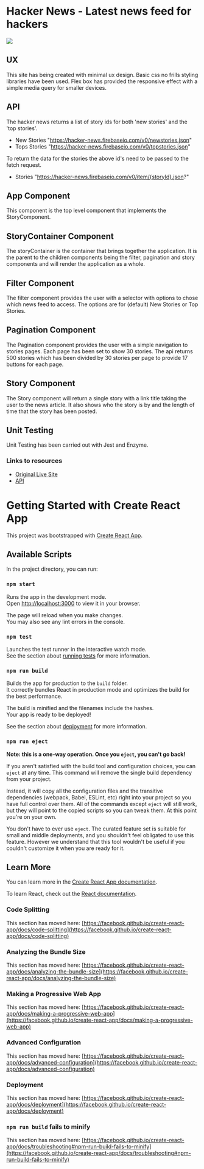 # Hacker News - Latest news feed for hackers

<img class="text-center" src="https://jacqueline-uploads.s3.eu-west-1.amazonaws.com/hacker-news-image.jpg"/>

## UX

This site has being created with minimal ux design. Basic css no frills styling libraries have been used. Flex box has provided the responsive effect with a simple media query for smaller devices.

## API

The hacker news returns a list of story ids for both 'new stories' and the 'top stories'.

- New Stories "https://hacker-news.firebaseio.com/v0/newstories.json"
- Tops Stories "https://hacker-news.firebaseio.com/v0/topstories.json"

To return the data for the stories the above id's need to be passed to the fetch request.

- Stories "https://hacker-news.firebaseio.com/v0/item/{storyId}.json?"

## App Component

This component is the top level component that implements the StoryComponent.

## StoryContainer Component

The storyContainer is the container that brings together the application. It is the parent to the children components being the filter, pagination and story components and will render the application as a whole.

## Filter Component

The filter component provides the user with a selector with options to chose which news feed to access. The options are for (default) New Stories or Top Stories.

## Pagination Component

The Pagination component provides the user with a simple navigation to stories pages. Each page has been set to show 30 stories. The api returns 500 stories which has been divided by 30 stories per page to provide 17 buttons for each page.

## Story Component

The Story component will return a single story with a link title taking the user to the news article. It also shows who the story is by and the length of time that the story has been posted.

## Unit Testing

Unit Testing has been carried out with Jest and Enzyme.

### Links to resources

- [Original Live Site](https://news.ycombinator.com/)
- [API](https://github.com/HackerNews/API)

# Getting Started with Create React App

This project was bootstrapped with [Create React App](https://github.com/facebook/create-react-app).

## Available Scripts

In the project directory, you can run:

### `npm start`

Runs the app in the development mode.\
Open [http://localhost:3000](http://localhost:3000) to view it in your browser.

The page will reload when you make changes.\
You may also see any lint errors in the console.

### `npm test`

Launches the test runner in the interactive watch mode.\
See the section about [running tests](https://facebook.github.io/create-react-app/docs/running-tests) for more information.

### `npm run build`

Builds the app for production to the `build` folder.\
It correctly bundles React in production mode and optimizes the build for the best performance.

The build is minified and the filenames include the hashes.\
Your app is ready to be deployed!

See the section about [deployment](https://facebook.github.io/create-react-app/docs/deployment) for more information.

### `npm run eject`

**Note: this is a one-way operation. Once you `eject`, you can't go back!**

If you aren't satisfied with the build tool and configuration choices, you can `eject` at any time. This command will remove the single build dependency from your project.

Instead, it will copy all the configuration files and the transitive dependencies (webpack, Babel, ESLint, etc) right into your project so you have full control over them. All of the commands except `eject` will still work, but they will point to the copied scripts so you can tweak them. At this point you're on your own.

You don't have to ever use `eject`. The curated feature set is suitable for small and middle deployments, and you shouldn't feel obligated to use this feature. However we understand that this tool wouldn't be useful if you couldn't customize it when you are ready for it.

## Learn More

You can learn more in the [Create React App documentation](https://facebook.github.io/create-react-app/docs/getting-started).

To learn React, check out the [React documentation](https://reactjs.org/).

### Code Splitting

This section has moved here: [https://facebook.github.io/create-react-app/docs/code-splitting](https://facebook.github.io/create-react-app/docs/code-splitting)

### Analyzing the Bundle Size

This section has moved here: [https://facebook.github.io/create-react-app/docs/analyzing-the-bundle-size](https://facebook.github.io/create-react-app/docs/analyzing-the-bundle-size)

### Making a Progressive Web App

This section has moved here: [https://facebook.github.io/create-react-app/docs/making-a-progressive-web-app](https://facebook.github.io/create-react-app/docs/making-a-progressive-web-app)

### Advanced Configuration

This section has moved here: [https://facebook.github.io/create-react-app/docs/advanced-configuration](https://facebook.github.io/create-react-app/docs/advanced-configuration)

### Deployment

This section has moved here: [https://facebook.github.io/create-react-app/docs/deployment](https://facebook.github.io/create-react-app/docs/deployment)

### `npm run build` fails to minify

This section has moved here: [https://facebook.github.io/create-react-app/docs/troubleshooting#npm-run-build-fails-to-minify](https://facebook.github.io/create-react-app/docs/troubleshooting#npm-run-build-fails-to-minify)
